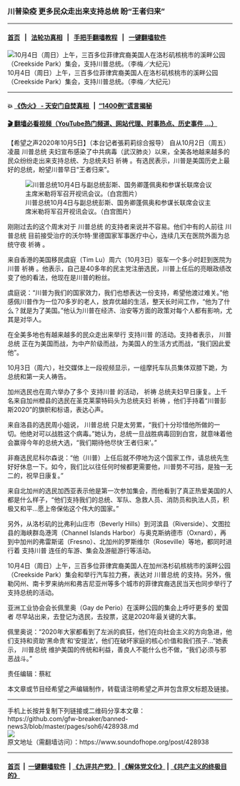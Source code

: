 ### 川普染疫 更多民众走出来支持总统 盼“王者归来”
------------------------

#### [首页](https://github.com/gfw-breaker/banned-news3/blob/master/README.md) &nbsp;&nbsp;|&nbsp;&nbsp; [法轮功真相](https://github.com/begood0513/basic/blob/master/README.md)  &nbsp;&nbsp;|&nbsp;&nbsp; [手把手翻墙教程](https://github.com/gfw-breaker/guides/wiki)  &nbsp;&nbsp;|&nbsp;&nbsp; [一键翻墙软件](https://github.com/gfw-breaker/nogfw/blob/master/README.md)  



<div><img alt="10月4日（周日）上午，三百多位菲律宾裔美国人在洛杉矶核桃市的溪畔公园（Creekside Park）集会，支持川普总统。（李梅／大纪元）" src="https://img.soundofhope.org/2020-10/10-5-2-1-1601895995955.jpg"/>
<br/><figcaption class="caption">
 10月4日（周日）上午，三百多位菲律宾裔美国人在洛杉矶核桃市的溪畔公园（Creekside Park）集会，支持川普总统。（李梅／大纪元）
</figcaption></div><hr/>

#### 💥 [《伪火》 - 天安门自焚真相 ](http://158.247.195.190:10000/videos/blog/weihuo.html)&nbsp; |&nbsp; [“1400例”谎言揭秘  ](http://158.247.195.190:10000/videos/blog/jiexi1400.html)

#### [ 🎬  翻墙必看视频（YouTube热门频道、网站代理、时事热点、历史事件 ...）](https://github.com/gfw-breaker/links/blob/master/banned.md)

<div><div class="Content__Wrapper sc-1bvya0-0 grZQxZ">
 <p class="meta-top">
  <span class="meta">
   【希望之声2020年10月5日】（本台记者張莉莉综合报导）
  </span>
  自从10月2日（周五）凌晨
  <ok href="/term/1203">
   川普总统
  </ok>
  夫妇宣布感染了中共病毒（武汉肺炎）以来，全美各地越来越多的民众纷纷走出来支持总统、为总统夫妇
  <ok href="/term/2653">
   祈祷
  </ok>
  。有选民表示，川普是美国历史上最好的总统，盼望川普早日“王者归来”。
 </p>
 <figure class="OImage__StyledFigure-sc-1lfley0-0 hHSfVg">
  <img alt="川普总统10月4日与副总统彭斯、国务卿蓬佩奥和参谋长联席会议主席米勒将军召开视讯会议。（白宫图片）" src="https://img.soundofhope.org/2020-10/10-5-3-1601896535807.jpg"/>
  <br/><figcaption>
   川普总统10月4日与副总统彭斯、国务卿蓬佩奥和参谋长联席会议主席米勒将军召开视讯会议。（白宫图片）
  </figcaption>
 </figure>
 <p>
  刚刚过去的这个周末对于
  <ok href="/term/1203">
   川普总统
  </ok>
  的支持者来说并不容易。他们中有的人前往
  <ok href="/term/1203">
   川普总统
  </ok>
  目前接受治疗的沃尔特·里德国家军事医疗中心，连续几天在医院外面为总统守夜
  <ok href="/term/2653">
   祈祷
  </ok>
  。
 </p>
 <div class="AD_Embed__Wrap-sc-1xslmin-0 igMuqX module desktop">
  <div>
  </div>
 </div>
 <p>
  来自香港的美国移民虞庭（Tim Lu）周六（10月3日）驱车一个多小时赶到医院为川普
  <ok href="/term/2653">
   祈祷
  </ok>
  。他表示，自己是40多年的民主党注册选民，川普上任后的亮眼政绩改变了他的看法，他现在是川普的粉丝。
 </p>
 <p>
  虞庭说：“川普为我们的国家效力，我们也想表达一份支持，希望他渡过难关。”他感佩川普作为一位70多岁的老人，放弃优越的生活，整天长时间工作，“他为了什么？就是为了美国。”他认为川普在经济、治安等方面的政策对每个人都有影响，尤其是对华人。
 </p>
 <p>
  在全美多地也有越来越多的民众走出来举行
  <ok href="/term/72600">
   支持川普
  </ok>
  的活动。支持者表示，
  <ok href="/term/1203">
   川普总统
  </ok>
  正在为美国而战，为中产阶级而战，为美国人的生活方式而战，“我们因此爱他”。
 </p>
 <p>
  10月3日（周六），社交媒体上一段视频显示，一组摩托车队员集体双膝下跪，为总统和第一夫人祷告。
 </p>
 <p>
  加州选民也在周六举办了多个
  <ok href="/term/72600">
   支持川普
  </ok>
  的活动，
  <ok href="/term/2653">
   祈祷
  </ok>
  总统夫妇早日康复。上千名来自加州橙县的选民在圣克莱蒙特码头为总统夫妇
  <ok href="/term/2653">
   祈祷
  </ok>
  ，他们手持着“川普彭斯2020”的旗帜和标语，表达心声。
 </p>
 <p>
  来自洛县的选民周小姐说，
  <ok href="/term/1203">
   川普总统
  </ok>
  只是太劳累，“我们十分珍惜他所做的一切。他绝对可以战胜这个病毒。”她认为，总统一旦战胜病毒回到白宫，就意味着他会赢得今年的总统大选，“我们期待他尽快‘王者归来’。”
 </p>
 <p>
  非裔选民尼科尔森说：“他（川普）上任后就不停地为这个国家工作，请总统先生好好休息一下。如今，我们比以往任何时候都更需要他，川普势不可挡，是独一无二的，祝早日康复。”
 </p>
 <p>
  来自北加州的选民加西亚表示他是第一次参加集会，而他看到了真正热爱美国的人都是什么样子，“他们支持我们的总统、军队、急救人员、消防员和执法人员，积极又和平...愿上帝保佑这个伟大的国家。”
 </p>
 <p>
  另外，从洛杉矶的比弗利山庄市（Beverly Hills）到河滨县（Riverside）、文图拉县的海峡群岛港湾（Channel Islands Harbor）与奥克斯纳德市（Oxnard），再到中加州的弗雷斯诺（Fresno）、北加州的罗斯维尔（Roseville）等地，都同时进行着
  <ok href="/term/72600">
   支持川普
  </ok>
  连任的车游、集会及游艇游行等活动。
 </p>
 <p>
  10月4日（周日）上午，三百多位菲律宾裔美国人在加州洛杉矶核桃市的溪畔公园（Creekside Park）集会和举行汽车拉力赛，表达对
  <ok href="/term/1203">
   川普总统
  </ok>
  的支持。另外，俄勒冈州、南卡罗来纳州和弗吉尼亚州等多个城市的菲律宾裔选民当天也同步举行了支持总统的活动。
 </p>
 <p>
  亚洲工业协会会长佩里奥（Gay de Perio）在溪畔公园的集会上呼吁更多的
  <ok href="/term/23607">
   爱国者
  </ok>
  尽早站出来，去登记为选民，去投票，这是2020年最关键的大事。
 </p>
 <p>
  佩里奥说：“2020年大家都看到了左派的疯狂，他们在向社会主义的方向急进，他们支持和资助‘黑命贵’和‘安提法’，他们在破坏家庭的核心价值和我们孩子...”她表示，
  <ok href="/term/1203">
   川普总统
  </ok>
  维护美国的传统和利益，善良人不能什么也不做，“我们必须与邪恶战斗。”
 </p>
 <p class="meta-btm">
  责任编辑：蔡紅
 </p>
 <p class="meta-btm">
  本文章或节目经希望之声编辑制作，转载请注明希望之声并包含原文标题及链接。
 </p>
</div>
</div>
<hr/>
手机上长按并复制下列链接或二维码分享本文章：<br/>
https://github.com/gfw-breaker/banned-news3/blob/master/pages/soh6/428938.md <br/>
<a href='https://github.com/gfw-breaker/banned-news3/blob/master/pages/soh6/428938.md'><img src='https://github.com/gfw-breaker/banned-news3/blob/master/pages/soh6/428938.md.png'/></a> <br/>
原文地址（需翻墙访问）：https://www.soundofhope.org/post/428938


------------------------
#### [首页](https://github.com/gfw-breaker/banned-news3/blob/master/README.md) &nbsp;|&nbsp; [一键翻墙软件](https://github.com/gfw-breaker/nogfw/blob/master/README.md) &nbsp;| [《九评共产党》](https://github.com/gfw-breaker/9ping.md/blob/master/README.md#九评之一评共产党是什么) | [《解体党文化》](https://github.com/gfw-breaker/jtdwh.md/blob/master/README.md) | [《共产主义的终极目的》](https://github.com/gfw-breaker/gczydzjmd.md/blob/master/README.md)


<img src='http://gfw-breaker.win/banned-news3/pages/soh6/428938.md' width='0px' height='0px'/>